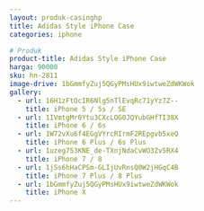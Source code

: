 ```yaml
---
layout: produk-casinghp
title: Adidas Style iPhone Case
categories: iphone

# Produk
product-title: Adidas Style iPhone Case
harga: 90000
sku: hn-2811
image-drive: 1bGmmfyZuj5QGyPMsHUx9iwtweZdWKWok
gallery:
  - url: 16H1zFtOcIR6Nlg5nTlEvqRc71yYz7Z--
    title: iPhone 5 / 5s / SE
  - url: 1IVmtgMr0Ytu3CXcLOG0JQYubGHfTI38X
    title: iPhone 6 / 6s
  - url: 1W72vXu6f4EGgVYrcRIrmF2REpgvb5xeQ
    title: iPhone 6 Plus / 6s Plus
  - url: 1uzeg753KNE_de-TXnjNdaCvWO3Zv5RX4
    title: iPhone 7 / 8
  - url: 1jSs6hHaCPSm-GLIjUvRnsQ0W2jHGqC4B
    title: iPhone 7 Plus / 8 Plus
  - url: 1bGmmfyZuj5QGyPMsHUx9iwtweZdWKWok
    title: iPhone X
---
```

